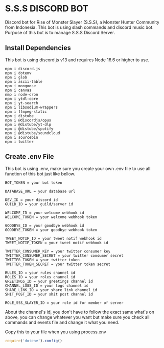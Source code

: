 # S.S.S DISCORD BOT
Discord bot for Rise of Monster Slayer (S.S.S), a Monster Hunter Community from Indonesia. This bot is using slash commands and discord music bot. Purpose of this bot is to manage S.S.S Discord Server.

## Install Dependencies
This bot is using discord.js v13 and requires Node 16.6 or higher to use.
```
npm i discord.js
npm i dotenv
npm i glob
npm i ascii-table
npm i mongoose
npm i canvas
nmp i node-cron
npm i ytdl-core
npm i yt-search
npm i libsodium-wrappers
npm i ffmpeg-static
npm i distube
npm i @discordjs/opus
npm i @distube/yt-dlp
npm i @distube/spotify
npm i @distube/soundcloud
npm i sourcebin
npm i twitter
```

## Create .env File
This bot is using .env, make sure you create your own .env file to use all function of this bot just like bellow.
```
BOT_TOKEN = your bot token

DATABASE_URL = your database url

DEV_ID = your discord id
GUILD_ID = your guild/server id

WELCOME_ID = your welcome webhook id
WELCOME_TOKEN = your welcome webhook token

GOODBYE_ID = your goodbye webhook id
GOODBYE_TOKEN = your goodbye webhook token

TWEET_NOTIF_ID = your tweet notif webhook id
TWEET_NOTIF_TOKEN = your tweet notif webhook id

TWITTER_CONSUMER_KEY = your twitter consumer key
TWITTER_CONSUMER_SECRET = your twitter consumer secret
TWITTER_TOKEN = your twitter token
TWITTER_TOKEN_SECRET = your twitter token secret

RULES_ID = your rules channel id
ROLES_ID = your roles channel id
GREETINGS_ID = your greetings channel id
CHANNEL_LOGS_ID = your logs channel id
SHARE_LINK_ID = your share link channel id
SHIT_POST_ID = your shit post channel id

ROLE_SSS_SLAYER_ID = your role id for member of server
```
About the channel's id, you don't have to follow the exact same what's on above, you can change whatever you want but make sure you check all commands and events file and change it what you need.

Copy this to your file when you using process.env
```js 
require('dotenv').config()
```